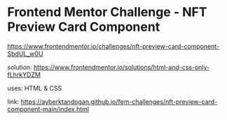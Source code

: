 # Frontend Mentor Challenge - NFT Preview Card Component
https://www.frontendmentor.io/challenges/nft-preview-card-component-SbdUL_w0U

solution: https://www.frontendmentor.io/solutions/html-and-css-only-fLhrkYDZM

uses: HTML & CSS

link: https://ayberktandogan.github.io/fem-challenges/nft-preview-card-component-main/index.html
